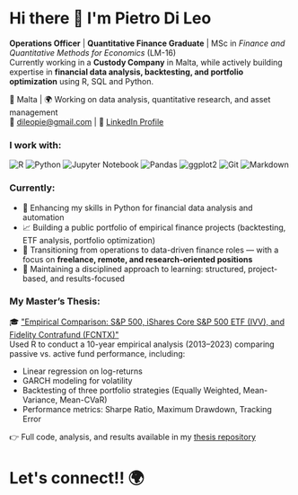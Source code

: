 # Hi there 👋 I'm Pietro Di Leo

**Operations Officer** | **Quantitative Finance Graduate** | MSc in *Finance and Quantitative Methods for Economics* (LM-16)  
Currently working in a **Custody Company** in Malta, while actively building expertise in **financial data analysis, backtesting, and portfolio optimization** using R, SQL and Python.

📍 Malta | 🌍 Working on data analysis, quantitative research, and asset management  
📧 dileopie@gmail.com | 🔗 [LinkedIn Profile](https://linkedin.com/in/pietrodileo)

### I work with:
![R](https://img.shields.io/badge/R-276DC3?style=for-the-badge&logo=r&logoColor=white)
![Python](https://img.shields.io/badge/Python-3776AB?style=for-the-badge&logo=python&logoColor=white)
![Jupyter Notebook](https://img.shields.io/badge/Jupyter-F37626?style=for-the-badge&logo=jupyter&logoColor=white)
![Pandas](https://img.shields.io/badge/Pandas-150458?style=for-the-badge&logo=pandas&logoColor=white)
![ggplot2](https://img.shields.io/badge/ggplot2-64C7CF?style=for-the-badge&logo=r&logoColor=white)
![Git](https://img.shields.io/badge/Git-F05032?style=for-the-badge&logo=git&logoColor=white)
![Markdown](https://img.shields.io/badge/Markdown-000000?style=for-the-badge&logo=markdown&logoColor=white)

### Currently:
- 🔢 Enhancing my skills in Python for financial data analysis and automation
- 📈 Building a public portfolio of empirical finance projects (backtesting, ETF analysis, portfolio optimization)
- 💼 Transitioning from operations to data-driven finance roles — with a focus on **freelance, remote, and research-oriented positions**
- 🧪 Maintaining a disciplined approach to learning: structured, project-based, and results-focused

### My Master’s Thesis:
🎓 ["Empirical Comparison: S&P 500, iShares Core S&P 500 ETF (IVV), and Fidelity Contrafund (FCNTX)"](https://github.com/DLPietro/thesis-backtesting-etf-spx)  
Used R to conduct a 10-year empirical analysis (2013–2023) comparing passive vs. active fund performance, including:
- Linear regression on log-returns
- GARCH modeling for volatility
- Backtesting of three portfolio strategies (Equally Weighted, Mean-Variance, Mean-CVaR)
- Performance metrics: Sharpe Ratio, Maximum Drawdown, Tracking Error

👉 Full code, analysis, and results available in my [thesis repository](https://github.com/DLPietro/thesis-backtesting-etf-spx)


# Let's connect!! 🌍
